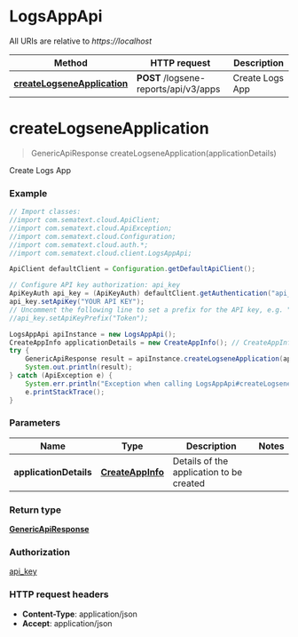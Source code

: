 # LogsAppApi

All URIs are relative to *https://localhost*

| Method                                                                 | HTTP request                          | Description     |
| ---------------------------------------------------------------------- | ------------------------------------- | --------------- |
| [**createLogseneApplication**](LogsAppApi.md#createLogseneApplication) | **POST** /logsene-reports/api/v3/apps | Create Logs App |


<a name="createLogseneApplication"></a>
# **createLogseneApplication**
> GenericApiResponse createLogseneApplication(applicationDetails)

Create Logs App

### Example
```java
// Import classes:
//import com.sematext.cloud.ApiClient;
//import com.sematext.cloud.ApiException;
//import com.sematext.cloud.Configuration;
//import com.sematext.cloud.auth.*;
//import com.sematext.cloud.client.LogsAppApi;

ApiClient defaultClient = Configuration.getDefaultApiClient();

// Configure API key authorization: api_key
ApiKeyAuth api_key = (ApiKeyAuth) defaultClient.getAuthentication("api_key");
api_key.setApiKey("YOUR API KEY");
// Uncomment the following line to set a prefix for the API key, e.g. "Token" (defaults to null)
//api_key.setApiKeyPrefix("Token");

LogsAppApi apiInstance = new LogsAppApi();
CreateAppInfo applicationDetails = new CreateAppInfo(); // CreateAppInfo | Details of the application to be created
try {
    GenericApiResponse result = apiInstance.createLogseneApplication(applicationDetails);
    System.out.println(result);
} catch (ApiException e) {
    System.err.println("Exception when calling LogsAppApi#createLogseneApplication");
    e.printStackTrace();
}
```

### Parameters

| Name                   | Type                                  | Description                              | Notes |
| ---------------------- | ------------------------------------- | ---------------------------------------- | ----- |
| **applicationDetails** | [**CreateAppInfo**](CreateAppInfo.md) | Details of the application to be created |

### Return type

[**GenericApiResponse**](GenericApiResponse.md)

### Authorization

[api_key](../README.md#api_key)

### HTTP request headers

 - **Content-Type**: application/json
 - **Accept**: application/json
